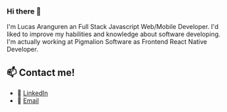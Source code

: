### Hi there 👋

I'm Lucas Aranguren an Full Stack Javascript Web/Mobile Developer.
I'd liked to improve my habilities and knowledge about software developing. I'm actually working at Pigmalion Software as Frontend React Native Developer.

## 📫 Contact me!

- 💼 [LinkedIn](https://www.linkedin.com/in/arangurenlucas/)
- 📧 [Email](arangurenlucasl@gmail.com)

<!--
**arangurenlucas/arangurenlucas** is a ✨ _special_ ✨ repository because its `README.md` (this file) appears on your GitHub profile.

Here are some ideas to get you started:

- 🔭 I’m currently working on ...
- 🌱 I’m currently learning ...
- 👯 I’m looking to collaborate on ...
- 🤔 I’m looking for help with ...
- 💬 Ask me about ...
- 📫 How to reach me: ...
- 😄 Pronouns: ...
- ⚡ Fun fact: ...
-->
